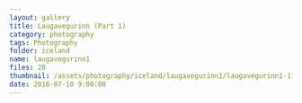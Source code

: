```yaml
---
layout: gallery
title: Laugavegurinn (Part 1)
category: photography
tags: Photography
folder: iceland
name: laugavegurinn1
files: 20
thumbnail: /assets/photography/iceland/laugavegurinn1/laugavegurinn1-11.jpg
date: 2016-07-10 9:00:00
---
```

